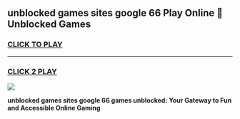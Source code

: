 
## unblocked games sites google 66 Play Online 👋 Unblocked Games
<h3>
<a href="https://premium.freeplayer.one?title=unblocked_games_sites_google_66&ref=19F">CLICK TO PLAY</a></h3>
<hr>

<h3>
<a href="https://premium.freeplayer.one?title=unblocked_games_sites_google_66&ref=19F">CLICK 2 PLAY</a>
  
</h3>

<a href="https://premium.freeplayer.one?title=unblocked_games_sites_google_66&ref=19F"><img src="https://clearcache.store/games.png"></a>


**unblocked games sites google 66 games unblocked: Your Gateway to Fun and Accessible Online Gaming**
